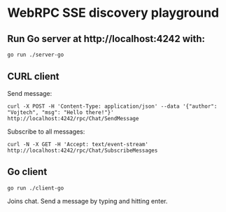 # WebRPC SSE discovery playground

## Run Go server at http://localhost:4242 with:
```bash
go run ./server-go
```

## CURL client
Send message:
```
curl -X POST -H 'Content-Type: application/json' --data '{"author": "Vojtech", "msg": "Hello there!"}' http://localhost:4242/rpc/Chat/SendMessage
```

Subscribe to all messages:
```
curl -N -X GET -H 'Accept: text/event-stream' http://localhost:4242/rpc/Chat/SubscribeMessages
```

## Go client
```
go run ./client-go
```

Joins chat.
Send a message by typing and hitting enter.